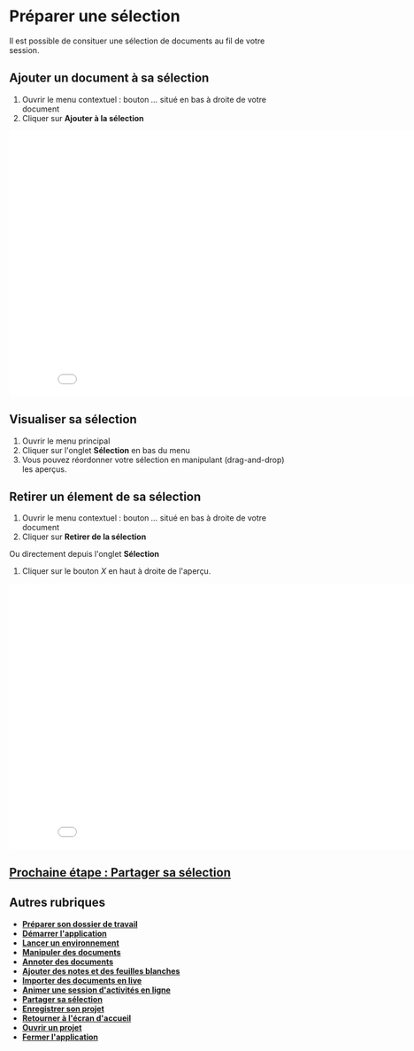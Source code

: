 # Préparer une sélection

Il est possible de consituer une sélection de documents au fil de votre session. 

## Ajouter un document à sa sélection

1. Ouvrir le menu contextuel : bouton *...* situé en bas à droite de votre document
2. Cliquer sur **Ajouter à la sélection**

<iframe width="864" height="480" src="./media/add-selection.mp4" frameborder="0" allow="accelerometer; autoplay; clipboard-write; encrypted-media; gyroscope; picture-in-picture" allowfullscreen></iframe>


## Visualiser sa sélection

1. Ouvrir le menu principal
2. Cliquer sur l'onglet **Sélection** en bas du menu
3. Vous pouvez réordonner votre sélection en manipulant (drag-and-drop) les aperçus.

## Retirer un élement de sa sélection

1. Ouvrir le menu contextuel : bouton *...* situé en bas à droite de votre document
2. Cliquer sur **Retirer  de la sélection**

Ou directement depuis l'onglet **Sélection**
1. Cliquer sur le bouton *X* en haut à droite de l'aperçu.

<iframe width="864" height="480" src="./media/remove-selection.mp4" frameborder="0" allow="accelerometer; clipboard-write; encrypted-media; gyroscope; picture-in-picture" allowfullscreen></iframe>


## [Prochaine étape : Partager sa sélection](./share-selection.md)

## Autres rubriques
* [**Préparer son dossier de travail**](./prepare-content.md)
* [**Démarrer l'application**](./start-app.md)
* [**Lancer un environnement**](./new-universe.md)
* [**Manipuler des documents**](./manipulate-doc.md)
* [**Annoter des documents**](./annotate.md)
* [**Ajouter des notes et des feuilles blanches**](./add-notes.md)
* [**Importer des documents en live**](./import-docs.md)
* [**Animer une session d'activités en ligne**](./companion.md)
* [**Partager sa sélection**](./share-selection.md)
* [**Enregistrer son projet**](./save-project.md)
* [**Retourner à l'écran d'accueil**](./back-home.md)
* [**Ouvrir un projet**](./open-project.md)
* [**Fermer l'application**](./close-app.md)
